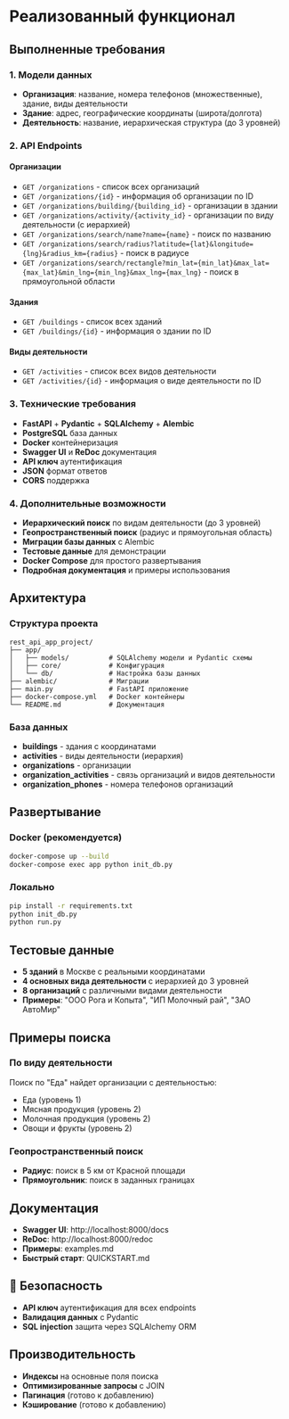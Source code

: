 # Реализованный функционал

##   Выполненные требования

### 1. Модели данных

- **Организация**: название, номера телефонов (множественные), здание, виды деятельности
- **Здание**: адрес, географические координаты (широта/долгота)
- **Деятельность**: название, иерархическая структура (до 3 уровней)

### 2. API Endpoints

#### Организации
- `GET /organizations` - список всех организаций
- `GET /organizations/{id}` - информация об организации по ID
- `GET /organizations/building/{building_id}` - организации в здании
- `GET /organizations/activity/{activity_id}` - организации по виду деятельности (с иерархией)
- `GET /organizations/search/name?name={name}` - поиск по названию
- `GET /organizations/search/radius?latitude={lat}&longitude={lng}&radius_km={radius}` - поиск в радиусе
- `GET /organizations/search/rectangle?min_lat={min_lat}&max_lat={max_lat}&min_lng={min_lng}&max_lng={max_lng}` - поиск в прямоугольной области

#### Здания
- `GET /buildings` - список всех зданий
- `GET /buildings/{id}` - информация о здании по ID

#### Виды деятельности
- `GET /activities` - список всех видов деятельности
- `GET /activities/{id}` - информация о виде деятельности по ID

### 3. Технические требования

-   **FastAPI** + **Pydantic** + **SQLAlchemy** + **Alembic**
-   **PostgreSQL** база данных
-   **Docker** контейнеризация
-   **Swagger UI** и **ReDoc** документация
-   **API ключ** аутентификация
-   **JSON** формат ответов
-   **CORS** поддержка

### 4. Дополнительные возможности

-   **Иерархический поиск** по видам деятельности (до 3 уровней)
-   **Геопространственный поиск** (радиус и прямоугольная область)
-   **Миграции базы данных** с Alembic
-   **Тестовые данные** для демонстрации
-   **Docker Compose** для простого развертывания
-   **Подробная документация** и примеры использования

##    Архитектура

### Структура проекта
```
rest_api_app_project/
├── app/
│   ├── models/          # SQLAlchemy модели и Pydantic схемы
│   ├── core/            # Конфигурация
│   └── db/              # Настройка базы данных
├── alembic/             # Миграции
├── main.py              # FastAPI приложение
├── docker-compose.yml   # Docker контейнеры
└── README.md            # Документация
```

### База данных
- **buildings** - здания с координатами
- **activities** - виды деятельности (иерархия)
- **organizations** - организации
- **organization_activities** - связь организаций и видов деятельности
- **organization_phones** - номера телефонов организаций

##   Развертывание

### Docker (рекомендуется)
```bash
docker-compose up --build
docker-compose exec app python init_db.py
```

### Локально
```bash
pip install -r requirements.txt
python init_db.py
python run.py
```

##   Тестовые данные

- **5 зданий** в Москве с реальными координатами
- **4 основных вида деятельности** с иерархией до 3 уровней
- **8 организаций** с различными видами деятельности
- **Примеры**: "ООО Рога и Копыта", "ИП Молочный рай", "ЗАО АвтоМир"

##   Примеры поиска

### По виду деятельности
Поиск по "Еда" найдет организации с деятельностью:
- Еда (уровень 1)
- Мясная продукция (уровень 2)
- Молочная продукция (уровень 2)
- Овощи и фрукты (уровень 2)

### Геопространственный поиск
- **Радиус**: поиск в 5 км от Красной площади
- **Прямоугольник**: поиск в заданных границах

##   Документация

- **Swagger UI**: http://localhost:8000/docs
- **ReDoc**: http://localhost:8000/redoc
- **Примеры**: examples.md
- **Быстрый старт**: QUICKSTART.md

## 🔐 Безопасность

- **API ключ** аутентификация для всех endpoints
- **Валидация данных** с Pydantic
- **SQL injection** защита через SQLAlchemy ORM

##   Производительность

- **Индексы** на основные поля поиска
- **Оптимизированные запросы** с JOIN
- **Пагинация** (готово к добавлению)
- **Кэширование** (готово к добавлению)
